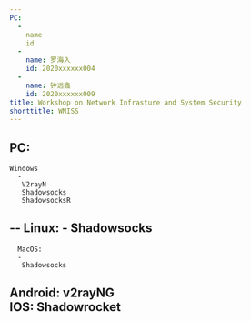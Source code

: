 ```yaml
---
PC:
  -
    name
    id
  -
    name: 罗海入
    id: 2020xxxxxx004
  -
    name: 钟远鑫
    id: 2020xxxxxx009
title: Workshop on Network Infrasture and System Security
shorttitle: WNISS
---
```




PC:
  --
    Windows 
      - 
       V2rayN 
       Shadowsocks 
       ShadowsocksR 
  --
    Linux: 
      - 
       Shadowsocks 
  -- 
      MacOS: 
      - 
       Shadowsocks 
Android: v2rayNG  
IOS: Shadowrocket  
---
